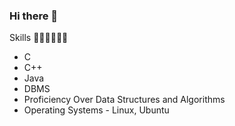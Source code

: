 ### Hi there 👋

<!--
**hasnainmakada-99/hasnainmakada-99** is a ✨ _special_ ✨ repository because its `README.md` (this file) appears on your GitHub profile.

Here are some ideas to get you started:

- 🔭 I’m currently working on ... 
- 🌱 I’m currently learning ... Java/Web Development
- 👯 I’m looking to collaborate on ...Android Development/Web Development Projects
- 🤔 I’m looking for help with ...
- 💬 Ask me about ...
- 📫 How to reach me: ...Email @ Hasnainmakada@gmail.com
- 😄 Pronouns: ...
- ⚡ Fun fact: ...
-->
Skills 👩‍💻👩‍💻👩‍💻
- C
- C++
- Java
- DBMS
- Proficiency Over Data Structures and Algorithms
- Operating Systems - Linux, Ubuntu
